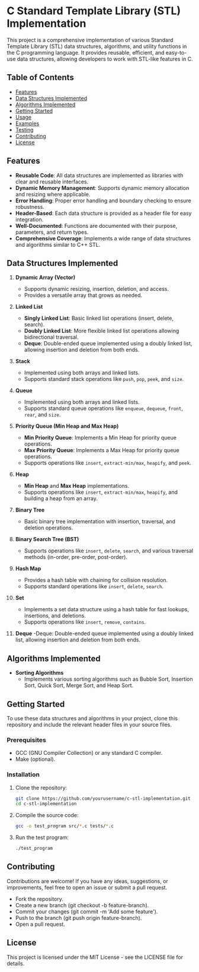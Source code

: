 # C Standard Template Library (STL) Implementation

This project is a comprehensive implementation of various Standard Template Library (STL) data structures, algorithms, and utility functions in the C programming language. It provides reusable, efficient, and easy-to-use data structures, allowing developers to work with STL-like features in C.

## Table of Contents

- [Features](#features)
- [Data Structures Implemented](#data-structures-implemented)
- [Algorithms Implemented](#algorithms-implemented)
- [Getting Started](#getting-started)
- [Usage](#usage)
- [Examples](#examples)
- [Testing](#testing)
- [Contributing](#contributing)
- [License](#license)

## Features

- **Reusable Code**: All data structures are implemented as libraries with clear and reusable interfaces.
- **Dynamic Memory Management**: Supports dynamic memory allocation and resizing where applicable.
- **Error Handling**: Proper error handling and boundary checking to ensure robustness.
- **Header-Based**: Each data structure is provided as a header file for easy integration.
- **Well-Documented**: Functions are documented with their purpose, parameters, and return types.
- **Comprehensive Coverage**: Implements a wide range of data structures and algorithms similar to C++ STL.

## Data Structures Implemented

1. **Dynamic Array (Vector)**
   - Supports dynamic resizing, insertion, deletion, and access.
   - Provides a versatile array that grows as needed.

2. **Linked List**
   - **Singly Linked List**: Basic linked list operations (insert, delete, search).
   - **Doubly Linked List**: More flexible linked list operations allowing bidirectional traversal.
   - **Deque**: Double-ended queue implemented using a doubly linked list, allowing insertion and deletion from both ends.

3. **Stack**
   - Implemented using both arrays and linked lists.
   - Supports standard stack operations like `push`, `pop`, `peek`, and `size`.

4. **Queue**
   - Implemented using both arrays and linked lists.
   - Supports standard queue operations like `enqueue`, `dequeue`, `front`, `rear`, and `size`.

5. **Priority Queue (Min Heap and Max Heap)**
   - **Min Priority Queue**: Implements a Min Heap for priority queue operations.
   - **Max Priority Queue**: Implements a Max Heap for priority queue operations.
   - Supports operations like `insert`, `extract-min/max`, `heapify`, and `peek`.

6. **Heap**
   - **Min Heap** and **Max Heap** implementations.
   - Supports operations like `insert`, `extract-min/max`, `heapify`, and building a heap from an array.

7. **Binary Tree**
   - Basic binary tree implementation with insertion, traversal, and deletion operations.

8. **Binary Search Tree (BST)**
   - Supports operations like `insert`, `delete`, `search`, and various traversal methods (in-order, pre-order, post-order).

9. **Hash Map**
   - Provides a hash table with chaining for collision resolution.
   - Supports standard operations like `insert`, `delete`, `search`.

10. **Set**
    - Implements a set data structure using a hash table for fast lookups, insertions, and deletions.
    - Supports operations like `insert`, `remove`, `contains`.

11. **Deque**
    -Deque: Double-ended queue implemented using a doubly linked list, allowing insertion and deletion from both ends.

## Algorithms Implemented

- **Sorting Algorithms**
  - Implements various sorting algorithms such as Bubble Sort, Insertion Sort, Quick Sort, Merge Sort, and Heap Sort.

## Getting Started

To use these data structures and algorithms in your project, clone this repository and include the relevant header files in your source files.

### Prerequisites

- GCC (GNU Compiler Collection) or any standard C compiler.
- Make (optional).

### Installation

1. Clone the repository:

   ```bash
   git clone https://github.com/yourusername/c-stl-implementation.git
   cd c-stl-implementation

2. Compile the source code:

    ```bash 
    gcc -o test_program src/*.c tests/*.c

3. Run the test program:

    ```bash 
    ./test_program

## Contributing
Contributions are welcome! If you have any ideas, suggestions, or improvements, feel free to open an issue or submit a pull request.

- Fork the repository.
- Create a new branch (git checkout -b feature-branch).
- Commit your changes (git commit -m 'Add some feature').
- Push to the branch (git push origin feature-branch).
- Open a pull request.

## License
This project is licensed under the MIT License - see the LICENSE file for details.
